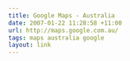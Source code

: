 ```yaml
---
title: Google Maps - Australia
date: 2007-01-22 11:28:58 +11:00
url: http://maps.google.com.au/
tags: maps australia google
layout: link
---
```

